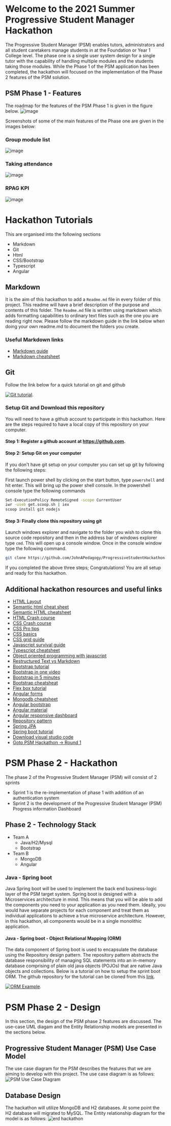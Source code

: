 # Welcome to the 2021 Summer Progressive Student Manager Hackathon
The Progressive Student Manager (PSM) enables tutors, administrators and all student caretakers manage students in at the Foundation or Year 1 College level.  The phase one is a single user system design for a single tutor with the capability of handling multiple modules and the students taking those modules.  While the Phase 1 of the PSM application has been completed, the hackathon will focused on the implementation of the Phase 2 features of the PSM solution.

## PSM Phase 1 - Features
The roadmap for the features of the PSM Phase 1 is given in the figure below.
![image](https://user-images.githubusercontent.com/54987004/129058387-2f2ada12-69e5-4be3-b642-6000f2963ee5.png)

Screenshots of some of the main features of the Phase one are given in the images below:
### Group module list
![image](https://user-images.githubusercontent.com/54987004/128603506-a161bfbb-0d35-4452-9044-07932e89ad92.png)
### Taking attendance
![image](https://user-images.githubusercontent.com/54987004/128603576-f80e82ca-1800-4e33-8bfb-7f93104d75d3.png)
### RPAG KPI
![image](https://user-images.githubusercontent.com/54987004/128603590-129a76ab-03f1-4613-a871-564ef102a205.png)

# Hackathon Tutorials
This are organised into the following sections
- Markdown
- Git
- Html
- CSS/Bootstrap
- Typescript
- Angular

## Markdown
It is the aim of this hackathon to add a `Readme.md` file in every folder of this project.  This readme will have a brief description of the purpose and contents of this folder.  The `Readme.md` file is written using markdown which adds formatting capabilities to ordinary text files such as the one you are reading right now.  Please follow the markdown guide in the link below when doing your own readme.md to document the folders you create.
### Useful Markdown links
- [Markdown guide](https://guides.github.com/features/mastering-markdown/)
- [Markdown cheatsheet](https://github.com/adam-p/markdown-here/wiki/Markdown-Cheatsheet#links)

## Git

Follow the link below for a quick tutorial on git and github

[![Git tutorial](https://img.youtube.com/vi/HkdAHXoRtos/0.jpg)](https://www.youtube.com/watch?v=HkdAHXoRtos).


### Setup Git and Download this repository
You will need to have a github account to participate in this hackathon.  Here are the steps required to have a local copy of this repository on your computer.
#### Step 1: Register a github account at https://github.com.
#### Step 2: Setup Git on your computer
If you don't have git setup on your computer you can set up git by following the following steps:

First launch power shell by clicking on the start button, type `powershell` and hit enter.  This will bring up the power shell console.  In the powershell console type the following commands
```bash
Set-ExecutionPolicy RemoteSigned -scope CurrentUser
iwr -useb get.scoop.sh | iex
scoop install git nodejs
```
#### Step 3: Finally clone this repository using git
Launch windows explorer and navigate to the folder you wish to clone this source code repository and then in the address bar of windows explorer type `cmd`.  This will open up a console window.  Once in the console window type the following command.
```bash
git clone https://github.com/JohnAPedagogy/ProgressiveStudentHackathon.git
```
If you completed the above three steps; Congratulations!  You are all setup and ready for this hackathon.

## Additional hackathon resources and useful links
- [HTML Layout](https://www.geeksforgeeks.org/html-layout/)
- [Semantic html cheat sheet](https://learn-the-web.algonquindesign.ca/topics/html-semantics-cheat-sheet/)
- [Semantic HTML cheatsheet](https://www.w3schools.com/html/html5_semantic_elements.asp)
- [HTML Crash course](https://www.youtube.com/watch?v=UB1O30fR-EE)
- [CSS Crash course](https://www.youtube.com/watch?v=yfoY53QXEnI)
- [CSS Pro tips](https://www.youtube.com/watch?v=Qhaz36TZG5Y)
- [CSS basics](https://www.cssbasics.com/)
- [CSS grid guide](https://css-tricks.com/snippets/css/complete-guide-grid/)
- [Javascript survival guide](https://www.youtube.com/watch?v=9emXNzqCKyg)
- [Typescript cheatsheet](https://devhints.io/typescript)
- [Object oriented programming with javascript](https://www.youtube.com/watch?v=PFmuCDHHpwk&list=WL&index=433)
- [Restructured Text vs Markdown](https://www.youtube.com/watch?v=v4eoYpCON_c)
- [Bootstrap tutorial](https://www.youtube.com/results?search_query=bootstrap+crash+course)
- [Bootstrap in one video](https://www.youtube.com/watch?v=gqOEoUR5RHg)
- [Bootstrap in 5 minutes](https://www.youtube.com/watch?v=yalxT0PEx8c)
- [Bootstrap cheatsheat](https://getbootstrap.com/docs/5.0/examples/cheatsheet/)
- [Flex box tutorial](https://www.youtube.com/watch?v=JJSoEo8JSnc)
- [Angular forms](https://www.youtube.com/watch?v=hAaoPOx_oIw&t=1017s)
- [Mongodb cheatsheet](https://gist.github.com/bradtraversy/f407d642bdc3b31681bc7e56d95485b6)
- [Angular bootstrap](https://ng-bootstrap.github.io/#/getting-started)
- [Angular material](https://material.angular.io)
- [Angular responsive dashboard](https://www.youtube.com/watch?v=hAaoPOx_oIw&t=1017s)
- [Repository pattern](https://www.youtube.com/watch?v=rtXpYpZdOzM&t=8s)
- [Spring JPA](https://spring.io/guides/gs/accessing-data-rest/)
- [Spring boot tutorial](https://www.youtube.com/watch?v=vtPkZShrvXQ)
- [Download visual studio code](https://code.visualstudio.com/Download)
- [Goto PSM Hackathon -> Round 1 ](https://github.com/JohnAPedagogy/ProgressiveStudentHackathon/blob/main/2021/round_1/Readme.md)

# PSM Phase 2 - Hackathon
The phase 2 of the Progressive Student Manager (PSM) will consist of 2 sprints
- Sprint 1 is the re-implementation of phase 1 with addition of an authentication system
- Sprint 2 is the development of the Progressive Student Manager (PSM) Progress information Dashboard

## Phase 2 - Technology Stack
- Team A
  - Java/H2/Mysql
  - Bootstrap
- Team B
  - MongoDB
  - Angular

### Java - Spring boot
Java Spring boot will be used to implement the back end business-logic layer of the PSM target system.  Spring boot is designed with a Microservices architecture in mind.  This means that you will be able to add the components you need to your application as you need them.  Ideally, you would have separate projects for each component and treat them as individual applications to achieve a true microservice architecture.  However, in this hackathon, all components would be in a single monolithic application.

#### Java - Spring boot - Object Relational Mapping (ORM)
The data component of Spring boot is used to encapsulate the database using the Repository design pattern.  The repository pattern abstracts the database responsibility of managing SQL statements into an in-memory database comprising of plain old java objects (POJOs) that are native Java objects and collections.  Below is a tutorial on how to setup the sprint boot ORM.  The github repository for the tutorial can be cloned from this [link](https://github.com/kriscfoster/Spring-Data-JPA-Relationships).

[![ORM Example](https://img.youtube.com/vi/f5bdUjEIbrg/0.jpg)](https://www.youtube.com/watch?v=f5bdUjEIbrg).

# PSM Phase 2 - Design
In this section, the design of the PSM phase 2 features are discussed.  The use-case UML diagam and the Entity Relationship models are presented in the sections below.

## Progressive Student Manager (PSM) Use Case Model 

The use case diagram for the PSM describes the features that we are aiming to develop with this project. The use case diagram is as follows:
![PSM Use Case Diagram](UseCaseHackathon.png)

## Database Design

The hackathon will utilize MongoDB and H2 databases.  At some point the H2 database will migrated to MySQL.  The Entity relationship diagram for the model is as follows:
![erd hackathon](https://github.com/JohnAPedagogy/ProgressiveStudentHackathon/blob/main/2021/mongodb/HackathonERD.png)

